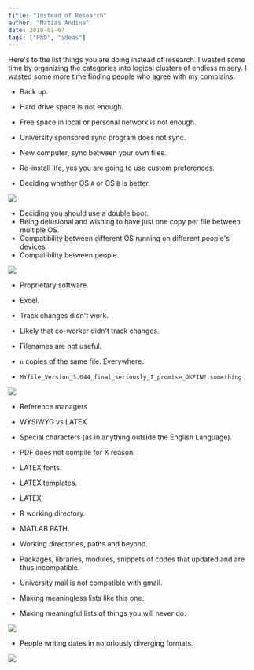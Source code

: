 ```yaml
---
title: "Instead of Research"
author: "Matias Andina"
date: 2018-01-07
tags: ["PhD", "ideas"]
---
```


Here's to the list things you are doing instead of research. I wasted some time by organizing the categories into logical clusters of endless misery. I wasted some more time finding people who agree with my complains.

* Back up.
* Hard drive space is not enough.
* Free space in local or personal network is not enough.
* University sponsored sync program does not sync.
* New computer, sync between your own files.
* Re-install life, yes you are going to use custom preferences.

* Deciding whether OS `A` or OS `B` is better.

![](https://xkcd.com/1445/)

* Deciding you should use a double boot.
* Being delusional and wishing to have just one copy per file between multiple OS.
* Compatibility between different OS running on different people's devices.
* Compatibility between people.

![](https://imgs.xkcd.com/comics/standards.png)

* Proprietary software.
* Excel.

* Track changes didn't work.
* Likely that co-worker didn't track changes.
* Filenames are not useful. 
* `n` copies of the same file. Everywhere.
* `MYfile_Version_3.044_final_seriously_I_promise_OKFINE.something`

![](http://www.phdcomics.com/comics/archive/phd052810s.gif)

* Reference managers
* WYSIWYG vs LATEX
* Special characters (as in anything outside the English Language).
* PDF does not compile for X reason.
* LATEX fonts.
* LATEX templates.
* LATEX

* R working directory.
* MATLAB PATH.
* Working directories, paths and beyond.
* Packages, libraries, modules, snippets of codes that updated and are thus incompatible.

* University mail is not compatible with gmail.

* Making meaningless lists like this one.
* Making meaningful lists of things you will never do.

![](http://www.phdcomics.com/comics/archive/phd073010s.gif)

* People writing dates in notoriously diverging formats.

![](https://imgs.xkcd.com/comics/iso_8601.png)